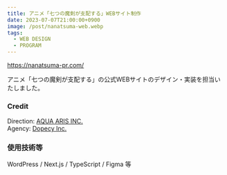 ```yaml
---
title: アニメ「七つの魔剣が支配する」WEBサイト制作
date: 2023-07-07T21:00:00+0900
image: /post/nanatsuma-web.webp
tags:
  - WEB DESIGN
  - PROGRAM
---
```


https://nanatsuma-pr.com/

アニメ「七つの魔剣が支配する」の公式WEBサイトのデザイン・実装を担当いたしました。

### Credit

Direction: [AQUA ARIS INC.](https://aqua-aris.com/)  
Agency: [Dopecy Inc.](https://dopecy.com/)

### 使用技術等

WordPress / Next.js / TypeScript / Figma 等
